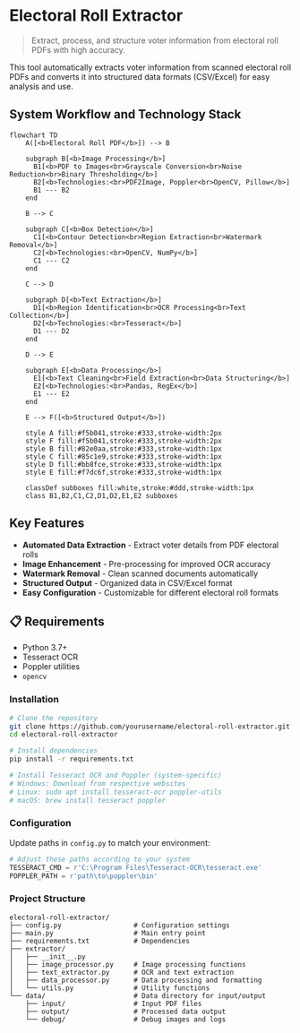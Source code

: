 # Electoral Roll Extractor

> Extract, process, and structure voter information from electoral roll PDFs with high accuracy.

This tool automatically extracts voter information from scanned electoral roll PDFs and converts it into structured data formats (CSV/Excel) for easy analysis and use.

## System Workflow and Technology Stack

```mermaid
flowchart TD
    A([<b>Electoral Roll PDF</b>]) --> B
    
    subgraph B[<b>Image Processing</b>]
      B1[<b>PDF to Images<br>Grayscale Conversion<br>Noise Reduction<br>Binary Thresholding</b>]
      B2[<b>Technologies:<br>PDF2Image, Poppler<br>OpenCV, Pillow</b>]
      B1 --- B2
    end
    
    B --> C
    
    subgraph C[<b>Box Detection</b>]
      C1[<b>Contour Detection<br>Region Extraction<br>Watermark Removal</b>]
      C2[<b>Technologies:<br>OpenCV, NumPy</b>]
      C1 --- C2
    end
    
    C --> D
    
    subgraph D[<b>Text Extraction</b>]
      D1[<b>Region Identification<br>OCR Processing<br>Text Collection</b>]
      D2[<b>Technologies:<br>Tesseract</b>]
      D1 --- D2
    end
    
    D --> E
    
    subgraph E[<b>Data Processing</b>]
      E1[<b>Text Cleaning<br>Field Extraction<br>Data Structuring</b>]
      E2[<b>Technologies:<br>Pandas, RegEx</b>]
      E1 --- E2
    end
    
    E --> F([<b>Structured Output</b>])
    
    style A fill:#f5b041,stroke:#333,stroke-width:2px
    style F fill:#f5b041,stroke:#333,stroke-width:2px
    style B fill:#82e0aa,stroke:#333,stroke-width:1px
    style C fill:#85c1e9,stroke:#333,stroke-width:1px
    style D fill:#bb8fce,stroke:#333,stroke-width:1px
    style E fill:#f7dc6f,stroke:#333,stroke-width:1px
    
    classDef subboxes fill:white,stroke:#ddd,stroke-width:1px
    class B1,B2,C1,C2,D1,D2,E1,E2 subboxes
```

## Key Features

- **Automated Data Extraction** - Extract voter details from PDF electoral rolls
- **Image Enhancement** - Pre-processing for improved OCR accuracy  
- **Watermark Removal** - Clean scanned documents automatically
- **Structured Output** - Organized data in CSV/Excel format
- **Easy Configuration** - Customizable for different electoral roll formats


## 📋 Requirements

- Python 3.7+
- Tesseract OCR
- Poppler utilities
- `opencv`

### Installation

```bash
# Clone the repository
git clone https://github.com/yourusername/electoral-roll-extractor.git
cd electoral-roll-extractor

# Install dependencies
pip install -r requirements.txt

# Install Tesseract OCR and Poppler (system-specific)
# Windows: Download from respective websites
# Linux: sudo apt install tesseract-ocr poppler-utils
# macOS: brew install tesseract poppler
```

### Configuration

Update paths in `config.py` to match your environment:

```python
# Adjust these paths according to your system
TESSERACT_CMD = r'C:\Program Files\Tesseract-OCR\tesseract.exe'
POPPLER_PATH = r'path\to\poppler\bin'
```


### Project Structure

```
electoral-roll-extractor/
├── config.py                  # Configuration settings
├── main.py                    # Main entry point
├── requirements.txt           # Dependencies
├── extractor/
│   ├── __init__.py
│   ├── image_processor.py     # Image processing functions
│   ├── text_extractor.py      # OCR and text extraction
│   ├── data_processor.py      # Data processing and formatting
│   └── utils.py               # Utility functions
└── data/                      # Data directory for input/output
    ├── input/                 # Input PDF files
    ├── output/                # Processed data output
    └── debug/                 # Debug images and logs
```
